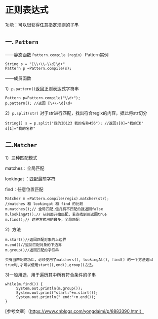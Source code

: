 # 正则表达式
功能：可以很获得任意指定规则的子串

## 一. `Pattern`

——静态函数
`Pattern.compile（regix）` Pattern实例
```
String s = "[\\+\\-\\d]\d+"
Pattern p =Pattern.compile(s);
```
——成员函数

1）`p.pattern()`返回正则表达式字符串  
```
Pattern p=Pattern.compile("\\d+");
p.pattern(); //返回 [\+\-\d]\d+
```
2）`p.split(str)` 对于str进行匹配，找出符合regix的内容，据此将str切分
```
String[] s = p.split("我的ID123 我的名称456"); //返回s[0]="我的ID" s[1]="我的名称"
```

## 二.`Matcher`
1）三种匹配模式

matches：全局匹配

lookingat ：匹配最前字符

find：任意位置匹配
```
Matcher m =Pattern.compile(regix).matcher(str);
//matches 和 lookingat 和 find 的比较
m.matches();// 全局匹配,但凡有不匹配的就返回false
m.lookingAt();// 从前面开始匹配，若查找到则返回true
m.find();// 这种方式用的最多，全局匹配
```
2）方法
```
m.start()//返回匹配对象的上边界
m.end()//返回匹配对象的下边界
m.group()//返回匹配的字符串
```
`只有当匹配成功后，必须使用了matchers(), lookingAt(), find() 的一个方法返回true时,才可以使用start(),end(),group()方法。`

3)一般用途，用于遍历其中所有符合条件的子串


```
while(m.find()) { 
     System.out.println(m.group()); 
     System.out.print("start:"+m.start()); 
     System.out.println(" end:"+m.end()); 
} 
```
[参考文章]（https://www.cnblogs.com/yongdaimi/p/8883390.html）
